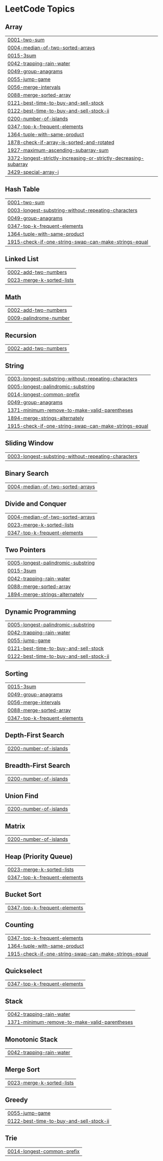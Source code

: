 <!---LeetCode Topics Start-->
# LeetCode Topics
## Array
|  |
| ------- |
| [0001-two-sum](https://github.com/ashishhulkoti/LeetCode/tree/master/0001-two-sum) |
| [0004-median-of-two-sorted-arrays](https://github.com/ashishhulkoti/LeetCode/tree/master/0004-median-of-two-sorted-arrays) |
| [0015-3sum](https://github.com/ashishhulkoti/LeetCode/tree/master/0015-3sum) |
| [0042-trapping-rain-water](https://github.com/ashishhulkoti/LeetCode/tree/master/0042-trapping-rain-water) |
| [0049-group-anagrams](https://github.com/ashishhulkoti/LeetCode/tree/master/0049-group-anagrams) |
| [0055-jump-game](https://github.com/ashishhulkoti/LeetCode/tree/master/0055-jump-game) |
| [0056-merge-intervals](https://github.com/ashishhulkoti/LeetCode/tree/master/0056-merge-intervals) |
| [0088-merge-sorted-array](https://github.com/ashishhulkoti/LeetCode/tree/master/0088-merge-sorted-array) |
| [0121-best-time-to-buy-and-sell-stock](https://github.com/ashishhulkoti/LeetCode/tree/master/0121-best-time-to-buy-and-sell-stock) |
| [0122-best-time-to-buy-and-sell-stock-ii](https://github.com/ashishhulkoti/LeetCode/tree/master/0122-best-time-to-buy-and-sell-stock-ii) |
| [0200-number-of-islands](https://github.com/ashishhulkoti/LeetCode/tree/master/0200-number-of-islands) |
| [0347-top-k-frequent-elements](https://github.com/ashishhulkoti/LeetCode/tree/master/0347-top-k-frequent-elements) |
| [1364-tuple-with-same-product](https://github.com/ashishhulkoti/LeetCode/tree/master/1364-tuple-with-same-product) |
| [1878-check-if-array-is-sorted-and-rotated](https://github.com/ashishhulkoti/LeetCode/tree/master/1878-check-if-array-is-sorted-and-rotated) |
| [1927-maximum-ascending-subarray-sum](https://github.com/ashishhulkoti/LeetCode/tree/master/1927-maximum-ascending-subarray-sum) |
| [3372-longest-strictly-increasing-or-strictly-decreasing-subarray](https://github.com/ashishhulkoti/LeetCode/tree/master/3372-longest-strictly-increasing-or-strictly-decreasing-subarray) |
| [3429-special-array-i](https://github.com/ashishhulkoti/LeetCode/tree/master/3429-special-array-i) |
## Hash Table
|  |
| ------- |
| [0001-two-sum](https://github.com/ashishhulkoti/LeetCode/tree/master/0001-two-sum) |
| [0003-longest-substring-without-repeating-characters](https://github.com/ashishhulkoti/LeetCode/tree/master/0003-longest-substring-without-repeating-characters) |
| [0049-group-anagrams](https://github.com/ashishhulkoti/LeetCode/tree/master/0049-group-anagrams) |
| [0347-top-k-frequent-elements](https://github.com/ashishhulkoti/LeetCode/tree/master/0347-top-k-frequent-elements) |
| [1364-tuple-with-same-product](https://github.com/ashishhulkoti/LeetCode/tree/master/1364-tuple-with-same-product) |
| [1915-check-if-one-string-swap-can-make-strings-equal](https://github.com/ashishhulkoti/LeetCode/tree/master/1915-check-if-one-string-swap-can-make-strings-equal) |
## Linked List
|  |
| ------- |
| [0002-add-two-numbers](https://github.com/ashishhulkoti/LeetCode/tree/master/0002-add-two-numbers) |
| [0023-merge-k-sorted-lists](https://github.com/ashishhulkoti/LeetCode/tree/master/0023-merge-k-sorted-lists) |
## Math
|  |
| ------- |
| [0002-add-two-numbers](https://github.com/ashishhulkoti/LeetCode/tree/master/0002-add-two-numbers) |
| [0009-palindrome-number](https://github.com/ashishhulkoti/LeetCode/tree/master/0009-palindrome-number) |
## Recursion
|  |
| ------- |
| [0002-add-two-numbers](https://github.com/ashishhulkoti/LeetCode/tree/master/0002-add-two-numbers) |
## String
|  |
| ------- |
| [0003-longest-substring-without-repeating-characters](https://github.com/ashishhulkoti/LeetCode/tree/master/0003-longest-substring-without-repeating-characters) |
| [0005-longest-palindromic-substring](https://github.com/ashishhulkoti/LeetCode/tree/master/0005-longest-palindromic-substring) |
| [0014-longest-common-prefix](https://github.com/ashishhulkoti/LeetCode/tree/master/0014-longest-common-prefix) |
| [0049-group-anagrams](https://github.com/ashishhulkoti/LeetCode/tree/master/0049-group-anagrams) |
| [1371-minimum-remove-to-make-valid-parentheses](https://github.com/ashishhulkoti/LeetCode/tree/master/1371-minimum-remove-to-make-valid-parentheses) |
| [1894-merge-strings-alternately](https://github.com/ashishhulkoti/LeetCode/tree/master/1894-merge-strings-alternately) |
| [1915-check-if-one-string-swap-can-make-strings-equal](https://github.com/ashishhulkoti/LeetCode/tree/master/1915-check-if-one-string-swap-can-make-strings-equal) |
## Sliding Window
|  |
| ------- |
| [0003-longest-substring-without-repeating-characters](https://github.com/ashishhulkoti/LeetCode/tree/master/0003-longest-substring-without-repeating-characters) |
## Binary Search
|  |
| ------- |
| [0004-median-of-two-sorted-arrays](https://github.com/ashishhulkoti/LeetCode/tree/master/0004-median-of-two-sorted-arrays) |
## Divide and Conquer
|  |
| ------- |
| [0004-median-of-two-sorted-arrays](https://github.com/ashishhulkoti/LeetCode/tree/master/0004-median-of-two-sorted-arrays) |
| [0023-merge-k-sorted-lists](https://github.com/ashishhulkoti/LeetCode/tree/master/0023-merge-k-sorted-lists) |
| [0347-top-k-frequent-elements](https://github.com/ashishhulkoti/LeetCode/tree/master/0347-top-k-frequent-elements) |
## Two Pointers
|  |
| ------- |
| [0005-longest-palindromic-substring](https://github.com/ashishhulkoti/LeetCode/tree/master/0005-longest-palindromic-substring) |
| [0015-3sum](https://github.com/ashishhulkoti/LeetCode/tree/master/0015-3sum) |
| [0042-trapping-rain-water](https://github.com/ashishhulkoti/LeetCode/tree/master/0042-trapping-rain-water) |
| [0088-merge-sorted-array](https://github.com/ashishhulkoti/LeetCode/tree/master/0088-merge-sorted-array) |
| [1894-merge-strings-alternately](https://github.com/ashishhulkoti/LeetCode/tree/master/1894-merge-strings-alternately) |
## Dynamic Programming
|  |
| ------- |
| [0005-longest-palindromic-substring](https://github.com/ashishhulkoti/LeetCode/tree/master/0005-longest-palindromic-substring) |
| [0042-trapping-rain-water](https://github.com/ashishhulkoti/LeetCode/tree/master/0042-trapping-rain-water) |
| [0055-jump-game](https://github.com/ashishhulkoti/LeetCode/tree/master/0055-jump-game) |
| [0121-best-time-to-buy-and-sell-stock](https://github.com/ashishhulkoti/LeetCode/tree/master/0121-best-time-to-buy-and-sell-stock) |
| [0122-best-time-to-buy-and-sell-stock-ii](https://github.com/ashishhulkoti/LeetCode/tree/master/0122-best-time-to-buy-and-sell-stock-ii) |
## Sorting
|  |
| ------- |
| [0015-3sum](https://github.com/ashishhulkoti/LeetCode/tree/master/0015-3sum) |
| [0049-group-anagrams](https://github.com/ashishhulkoti/LeetCode/tree/master/0049-group-anagrams) |
| [0056-merge-intervals](https://github.com/ashishhulkoti/LeetCode/tree/master/0056-merge-intervals) |
| [0088-merge-sorted-array](https://github.com/ashishhulkoti/LeetCode/tree/master/0088-merge-sorted-array) |
| [0347-top-k-frequent-elements](https://github.com/ashishhulkoti/LeetCode/tree/master/0347-top-k-frequent-elements) |
## Depth-First Search
|  |
| ------- |
| [0200-number-of-islands](https://github.com/ashishhulkoti/LeetCode/tree/master/0200-number-of-islands) |
## Breadth-First Search
|  |
| ------- |
| [0200-number-of-islands](https://github.com/ashishhulkoti/LeetCode/tree/master/0200-number-of-islands) |
## Union Find
|  |
| ------- |
| [0200-number-of-islands](https://github.com/ashishhulkoti/LeetCode/tree/master/0200-number-of-islands) |
## Matrix
|  |
| ------- |
| [0200-number-of-islands](https://github.com/ashishhulkoti/LeetCode/tree/master/0200-number-of-islands) |
## Heap (Priority Queue)
|  |
| ------- |
| [0023-merge-k-sorted-lists](https://github.com/ashishhulkoti/LeetCode/tree/master/0023-merge-k-sorted-lists) |
| [0347-top-k-frequent-elements](https://github.com/ashishhulkoti/LeetCode/tree/master/0347-top-k-frequent-elements) |
## Bucket Sort
|  |
| ------- |
| [0347-top-k-frequent-elements](https://github.com/ashishhulkoti/LeetCode/tree/master/0347-top-k-frequent-elements) |
## Counting
|  |
| ------- |
| [0347-top-k-frequent-elements](https://github.com/ashishhulkoti/LeetCode/tree/master/0347-top-k-frequent-elements) |
| [1364-tuple-with-same-product](https://github.com/ashishhulkoti/LeetCode/tree/master/1364-tuple-with-same-product) |
| [1915-check-if-one-string-swap-can-make-strings-equal](https://github.com/ashishhulkoti/LeetCode/tree/master/1915-check-if-one-string-swap-can-make-strings-equal) |
## Quickselect
|  |
| ------- |
| [0347-top-k-frequent-elements](https://github.com/ashishhulkoti/LeetCode/tree/master/0347-top-k-frequent-elements) |
## Stack
|  |
| ------- |
| [0042-trapping-rain-water](https://github.com/ashishhulkoti/LeetCode/tree/master/0042-trapping-rain-water) |
| [1371-minimum-remove-to-make-valid-parentheses](https://github.com/ashishhulkoti/LeetCode/tree/master/1371-minimum-remove-to-make-valid-parentheses) |
## Monotonic Stack
|  |
| ------- |
| [0042-trapping-rain-water](https://github.com/ashishhulkoti/LeetCode/tree/master/0042-trapping-rain-water) |
## Merge Sort
|  |
| ------- |
| [0023-merge-k-sorted-lists](https://github.com/ashishhulkoti/LeetCode/tree/master/0023-merge-k-sorted-lists) |
## Greedy
|  |
| ------- |
| [0055-jump-game](https://github.com/ashishhulkoti/LeetCode/tree/master/0055-jump-game) |
| [0122-best-time-to-buy-and-sell-stock-ii](https://github.com/ashishhulkoti/LeetCode/tree/master/0122-best-time-to-buy-and-sell-stock-ii) |
## Trie
|  |
| ------- |
| [0014-longest-common-prefix](https://github.com/ashishhulkoti/LeetCode/tree/master/0014-longest-common-prefix) |
<!---LeetCode Topics End-->
